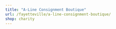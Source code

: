 ```yaml
---
title: "A-Line Consignment Boutique"
url: /fayetteville/a-line-consignment-boutique/
shop: charity
---
```

